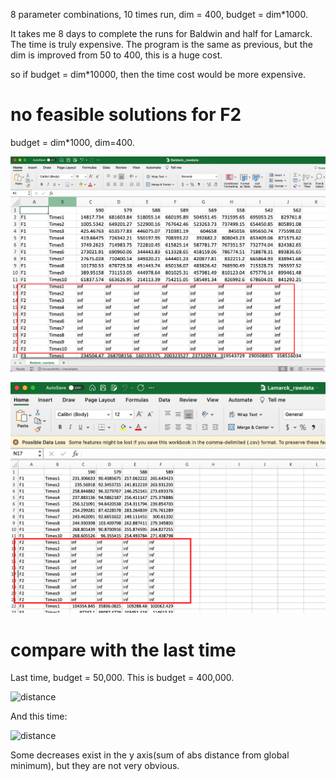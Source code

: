 8 parameter combinations, 10 times run, dim = 400, budget = dim*1000. 

It takes me 8 days to complete the runs for Baldwin and half for Lamarck. The time is truly expensive. The program is the same as previous, but the dim is improved from 50 to 400, this is a huge cost.

so if budget = dim*10000, then the time cost would be more expensive.

# no feasible solutions for F2

budget = dim*1000, dim=400. 

![image-20230110111619520](image-20230110111619520.png)

![image-20230110111731315](image-20230110111731315.png)

# compare with the last time

Last time, budget = 50,000. This is budget = 400,000.

![distance](distance-3432817.png)

And this time:

![distance](distance-3346136.png)

Some decreases exist in the y axis(sum of abs distance from global minimum), but they are not very obvious.
